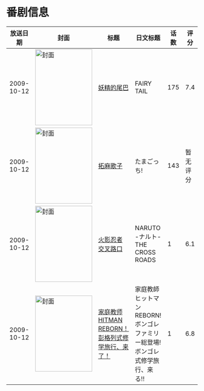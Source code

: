 # 番剧信息

|放送日期|封面|标题|日文标题|话数|评分|评分人数|
|---|---|---|---|---|---|---|
|2009-10-12|<img src="https://lain.bgm.tv/pic/cover/c/33/9a/2609_3ak4F.jpg" alt="封面" style="width:150px;height:200px;object-fit:cover;">|[妖精的尾巴](https://bangumi.tv/subject/2609)|FAIRY TAIL|175|7.4|4035人评分|
|2009-10-12|<img src="https://lain.bgm.tv/pic/cover/c/f9/9b/84054_jFrjJ.jpg" alt="封面" style="width:150px;height:200px;object-fit:cover;">|[拓麻歌子](https://bangumi.tv/subject/3644)|たまごっち!|143|暂无评分|少于10人评分|
|2009-10-12|<img src="https://lain.bgm.tv/pic/cover/c/af/d5/235203_imI1u.jpg" alt="封面" style="width:150px;height:200px;object-fit:cover;">|[火影忍者 交叉路口](https://bangumi.tv/subject/235203)|NARUTO -ナルト- THE CROSS ROADS|1|6.1|32人评分|
|2009-10-12|<img src="https://lain.bgm.tv/pic/cover/c/60/1c/18576_EAiTA.jpg" alt="封面" style="width:150px;height:200px;object-fit:cover;">|[家庭教师HITMAN REBORN！彭格列式修学旅行、来了！](https://bangumi.tv/subject/18576)|家庭教師ヒットマンREBORN! ボンゴレファミリー総登場! ボンゴレ式修学旅行、来る!!|1|6.8|380人评分|
